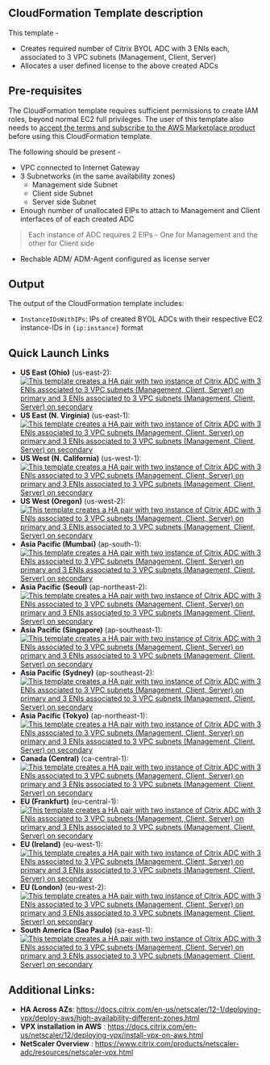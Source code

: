 ## CloudFormation Template description
This template -
- Creates required number of Citrix BYOL ADC with 3 ENIs each, associated to 3 VPC subnets (Management, Client, Server)
- Allocates a user defined license to the above created ADCs

## Pre-requisites
The CloudFormation template requires sufficient permissions to create IAM roles, beyond normal EC2 full privileges. The user of this template also needs to [accept the terms and subscribe to the AWS Marketplace product](https://aws.amazon.com/marketplace/pp/B00AA01BOE) before using this CloudFormation template.
<p>The following should be present - </p>

- VPC connected to Internet Gateway
- 3 Subnetworks (in the same availability zones)
	- Management side Subnet
	- Client side Subnet
	- Server side Subnet
- Enough number of unallocated EIPs to attach to Management and Client interfaces of of each created ADC
> Each instance of ADC requires 2 EIPs - One for Management and the other for Client side
- Rechable ADM/ ADM-Agent configured as license server

## Output
The output of the CloudFormation template includes:

- `InstanceIDsWithIPs`: IPs of created BYOL ADCs with their respective EC2 instance-IDs in `{ip:instance}` format

## Quick Launch Links

- **US East (Ohio)** (us-east-2): [![This template creates a HA pair with two instance of Citrix ADC with 3 ENIs associated to 3 VPC subnets (Management, Client, Server) on primary and 3 ENIs associated to 3 VPC subnets (Management, Client, Server) on secondary](https://s3.amazonaws.com/cloudformation-examples/cloudformation-launch-stack.png)](https://console.aws.amazon.com/cloudformation/home?region=us-east-2#/stacks/new?stackName=Pooled-Lic-Standalone-VPX&templateURL=https://s3.amazonaws.com/netscaler-cft-templates/cft-create-multiple-byol-vpx.template)
- **US East (N. Virginia)** (us-east-1): [![This template creates a HA pair with two instance of Citrix ADC with 3 ENIs associated to 3 VPC subnets (Management, Client, Server) on primary and 3 ENIs associated to 3 VPC subnets (Management, Client, Server) on secondary](https://s3.amazonaws.com/cloudformation-examples/cloudformation-launch-stack.png)](https://console.aws.amazon.com/cloudformation/home?region=us-east-1#/stacks/new?stackName=Pooled-Lic-Standalone-VPX&templateURL=https://s3.amazonaws.com/netscaler-cft-templates/cft-create-multiple-byol-vpx.template)
- **US West (N. California)** (us-west-1): [![This template creates a HA pair with two instance of Citrix ADC with 3 ENIs associated to 3 VPC subnets (Management, Client, Server) on primary and 3 ENIs associated to 3 VPC subnets (Management, Client, Server) on secondary](https://s3.amazonaws.com/cloudformation-examples/cloudformation-launch-stack.png)](https://console.aws.amazon.com/cloudformation/home?region=us-west-1#/stacks/new?stackName=Pooled-Lic-Standalone-VPX&templateURL=https://s3.amazonaws.com/netscaler-cft-templates/cft-create-multiple-byol-vpx.template)
- **US West (Oregon)** (us-west-2): [![This template creates a HA pair with two instance of Citrix ADC with 3 ENIs associated to 3 VPC subnets (Management, Client, Server) on primary and 3 ENIs associated to 3 VPC subnets (Management, Client, Server) on secondary](https://s3.amazonaws.com/cloudformation-examples/cloudformation-launch-stack.png)](https://console.aws.amazon.com/cloudformation/home?region=us-west-2#/stacks/new?stackName=Pooled-Lic-Standalone-VPX&templateURL=https://s3.amazonaws.com/netscaler-cft-templates/cft-create-multiple-byol-vpx.template)
- **Asia Pacific (Mumbai)** (ap-south-1): [![This template creates a HA pair with two instance of Citrix ADC with 3 ENIs associated to 3 VPC subnets (Management, Client, Server) on primary and 3 ENIs associated to 3 VPC subnets (Management, Client, Server) on secondary](https://s3.amazonaws.com/cloudformation-examples/cloudformation-launch-stack.png)](https://console.aws.amazon.com/cloudformation/home?region=ap-south-1#/stacks/new?stackName=Pooled-Lic-Standalone-VPX&templateURL=https://s3.amazonaws.com/netscaler-cft-templates/cft-create-multiple-byol-vpx.template)
- **Asia Pacific (Seoul)** (ap-northeast-2): [![This template creates a HA pair with two instance of Citrix ADC with 3 ENIs associated to 3 VPC subnets (Management, Client, Server) on primary and 3 ENIs associated to 3 VPC subnets (Management, Client, Server) on secondary](https://s3.amazonaws.com/cloudformation-examples/cloudformation-launch-stack.png)](https://console.aws.amazon.com/cloudformation/home?region=ap-northeast-2#/stacks/new?stackName=Pooled-Lic-Standalone-VPX&templateURL=https://s3.amazonaws.com/netscaler-cft-templates/cft-create-multiple-byol-vpx.template)
- **Asia Pacific (Singapore)** (ap-southeast-1): [![This template creates a HA pair with two instance of Citrix ADC with 3 ENIs associated to 3 VPC subnets (Management, Client, Server) on primary and 3 ENIs associated to 3 VPC subnets (Management, Client, Server) on secondary](https://s3.amazonaws.com/cloudformation-examples/cloudformation-launch-stack.png)](https://console.aws.amazon.com/cloudformation/home?region=ap-southeast-1#/stacks/new?stackName=Pooled-Lic-Standalone-VPX&templateURL=https://s3.amazonaws.com/netscaler-cft-templates/cft-create-multiple-byol-vpx.template)
- **Asia Pacific (Sydney)** (ap-southeast-2): [![This template creates a HA pair with two instance of Citrix ADC with 3 ENIs associated to 3 VPC subnets (Management, Client, Server) on primary and 3 ENIs associated to 3 VPC subnets (Management, Client, Server) on secondary](https://s3.amazonaws.com/cloudformation-examples/cloudformation-launch-stack.png)](https://console.aws.amazon.com/cloudformation/home?region=ap-southeast-2#/stacks/new?stackName=Pooled-Lic-Standalone-VPX&templateURL=https://s3.amazonaws.com/netscaler-cft-templates/cft-create-multiple-byol-vpx.template)
- **Asia Pacific (Tokyo)** (ap-northeast-1): [![This template creates a HA pair with two instance of Citrix ADC with 3 ENIs associated to 3 VPC subnets (Management, Client, Server) on primary and 3 ENIs associated to 3 VPC subnets (Management, Client, Server) on secondary](https://s3.amazonaws.com/cloudformation-examples/cloudformation-launch-stack.png)](https://console.aws.amazon.com/cloudformation/home?region=ap-northeast-1#/stacks/new?stackName=Pooled-Lic-Standalone-VPX&templateURL=https://s3.amazonaws.com/netscaler-cft-templates/cft-create-multiple-byol-vpx.template)
- **Canada (Central)** (ca-central-1): [![This template creates a HA pair with two instance of Citrix ADC with 3 ENIs associated to 3 VPC subnets (Management, Client, Server) on primary and 3 ENIs associated to 3 VPC subnets (Management, Client, Server) on secondary](https://s3.amazonaws.com/cloudformation-examples/cloudformation-launch-stack.png)](https://console.aws.amazon.com/cloudformation/home?region=ca-central-1#/stacks/new?stackName=Pooled-Lic-Standalone-VPX&templateURL=https://s3.amazonaws.com/netscaler-cft-templates/cft-create-multiple-byol-vpx.template)
- **EU (Frankfurt)** (eu-central-1): [![This template creates a HA pair with two instance of Citrix ADC with 3 ENIs associated to 3 VPC subnets (Management, Client, Server) on primary and 3 ENIs associated to 3 VPC subnets (Management, Client, Server) on secondary](https://s3.amazonaws.com/cloudformation-examples/cloudformation-launch-stack.png)](https://console.aws.amazon.com/cloudformation/home?region=eu-central-1#/stacks/new?stackName=Pooled-Lic-Standalone-VPX&templateURL=https://s3.amazonaws.com/netscaler-cft-templates/cft-create-multiple-byol-vpx.template)
- **EU (Ireland)** (eu-west-1): [![This template creates a HA pair with two instance of Citrix ADC with 3 ENIs associated to 3 VPC subnets (Management, Client, Server) on primary and 3 ENIs associated to 3 VPC subnets (Management, Client, Server) on secondary](https://s3.amazonaws.com/cloudformation-examples/cloudformation-launch-stack.png)](https://console.aws.amazon.com/cloudformation/home?region=eu-west-1#/stacks/new?stackName=Pooled-Lic-Standalone-VPX&templateURL=https://s3.amazonaws.com/netscaler-cft-templates/cft-create-multiple-byol-vpx.template)
- **EU (London)** (eu-west-2): [![This template creates a HA pair with two instance of Citrix ADC with 3 ENIs associated to 3 VPC subnets (Management, Client, Server) on primary and 3 ENIs associated to 3 VPC subnets (Management, Client, Server) on secondary](https://s3.amazonaws.com/cloudformation-examples/cloudformation-launch-stack.png)](https://console.aws.amazon.com/cloudformation/home?region=eu-west-2#/stacks/new?stackName=Pooled-Lic-Standalone-VPX&templateURL=https://s3.amazonaws.com/netscaler-cft-templates/cft-create-multiple-byol-vpx.template)
- **South America (Sao Paulo)** (sa-east-1): [![This template creates a HA pair with two instance of Citrix ADC with 3 ENIs associated to 3 VPC subnets (Management, Client, Server) on primary and 3 ENIs associated to 3 VPC subnets (Management, Client, Server) on secondary](https://s3.amazonaws.com/cloudformation-examples/cloudformation-launch-stack.png)](https://console.aws.amazon.com/cloudformation/home?region=sa-east-1#/stacks/new?stackName=Pooled-Lic-Standalone-VPX&templateURL=https://s3.amazonaws.com/netscaler-cft-templates/cft-create-multiple-byol-vpx.template)




## Additional Links:

- **HA Across AZs**: https://docs.citrix.com/en-us/netscaler/12-1/deploying-vpx/deploy-aws/high-availability-different-zones.html
- **VPX installation in AWS** : https://docs.citrix.com/en-us/netscaler/12/deploying-vpx/install-vpx-on-aws.html
- **NetScaler Overview** : https://www.citrix.com/products/netscaler-adc/resources/netscaler-vpx.html
